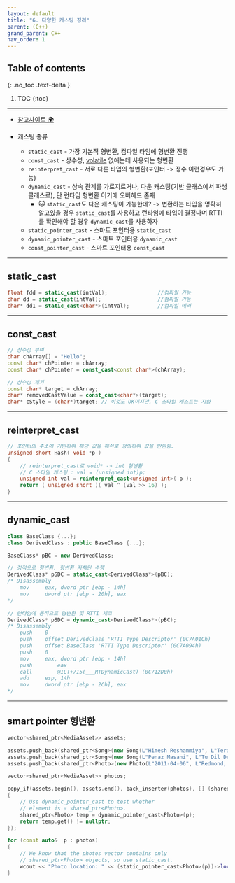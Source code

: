 ```yaml
---
layout: default
title: "6. 다양한 캐스팅 정리"
parent: (C++)
grand_parent: C++
nav_order: 1
---
```


## Table of contents
{: .no_toc .text-delta }

1. TOC
{:toc}

---

* [참고사이트 🌍](https://ence2.github.io/2020/11/c-%EC%BA%90%EC%8A%A4%ED%8C%85-%EC%B4%9D%EC%A0%95%EB%A6%AC%EC%8A%A4%EB%A7%88%ED%8A%B8%ED%8F%AC%EC%9D%B8%ED%84%B0-%EC%BA%90%EC%8A%A4%ED%8C%85-%ED%8F%AC%ED%95%A8/)

* 캐스팅 종류
    * `static_cast` - 가장 기본적 형변환, 컴파일 타임에 형변환 진행
    * `const_cast` - 상수성, [volatile](https://taehyungs-programming-blog.github.io/blog/docs/cpp/cpp/2022-02-08-cpp-7/) 없애는데 사용되는 형변환
    * `reinterpret_cast` - 서로 다른 타입의 형변환(포인터 -> 정수 이런경우도 가능)
    * `dynamic_cast` - 상속 관계를 가로지르거나, 다운 캐스팅(기반 클래스에서 파생클래스로), 단 런타임 형변환 이기에 오버헤드 존재
        * 🐱 `static_cast`도 다운 캐스팅이 가능한데? -> 변환하는 타입을 명확히 알고있을 경우 `static_cast`를 사용하고 런타임에 타입이 결정나며 RTTI를 확인해야 할 경우 `dynamic_cast`를 사용하자
    * `static_pointer_cast` - 스마트 포인터용 `static_cast`
    * `dynamic_pointer_cast` - 스마트 포인터용 `dynamic_cast`
    * `const_pointer_cast` - 스마트 포인터용 `const_cast`

---

## static_cast

```cpp
float fdd = static_cast(intVal);                //컴파일 가능
char dd = static_cast(intVal);                  //컴파일 가능
char* dd1 = static_cast<char*>(intVal);         //컴파일 에러
```

---

## const_cast

```cpp
// 상수성 부여
char chArray[] = "Hello";
const char* chPointer = chArray;
const char* chPointer = const_cast<const char*>(chArray);

// 상수성 제거
const char* target = chArray;
char* removedCastValue = const_cast<char*>(target);
char* cStyle = (char*)target; // 이것도 OK이지만, C 스타일 캐스트는 지양
```

---

## reinterpret_cast

```cpp
// 포인터의 주소에 기반하여 해당 값을 해쉬로 정의하여 값을 반환함.
unsigned short Hash( void *p ) 
{
	// reinterpret_cast로 void* -> int 형변환
	// C 스타일 캐스팅 : val = (unsigned int)p;
	unsigned int val = reinterpret_cast<unsigned int>( p ); 
	return ( unsigned short )( val ^ (val >> 16) ); 
}
```

---

## dynamic_cast

```cpp
class BaseClass {...};
class DerivedClass : public BaseClass {...};

BaseClass* pBC = new DerivedClass;

// 정적으로 형변환. 형변환 자체만 수행
DerivedClass* pSDC = static_cast<DerivedClass*>(pBC);
/* Disassembly
	mov		eax, dword ptr [ebp - 14h] 
	mov		dword ptr [ebp - 20h], eax
*/

// 런타임에 동적으로 형변환 및 RTTI 체크
DerivedClass* pSDC = dynamic_cast<DerivedClass*>(pBC);
/* Disassembly
	push 	0
	push 	offset DerivedClass 'RTTI Type Descriptor' (0C7A01Ch)
	push 	offset BaseClass 'RTTI Type Descriptor' (0C7A094h)
	push 	0
	mov		eax, dword ptr [ebp - 14h]
	push		eax
	call		@ILT+715(___RTDynamicCast) (0C712D0h)
	add		esp, 14h
	mov		dword ptr [ebp - 2Ch], eax
*/
```

---

## smart pointer 형변환

```cpp
vector<shared_ptr<MediaAsset>> assets;

assets.push_back(shared_ptr<Song>(new Song(L"Himesh Reshammiya", L"Tera Surroor")));
assets.push_back(shared_ptr<Song>(new Song(L"Penaz Masani", L"Tu Dil De De")));
assets.push_back(shared_ptr<Photo>(new Photo(L"2011-04-06", L"Redmond, WA", L"Soccer field at Microsoft.")));

vector<shared_ptr<MediaAsset>> photos;

copy_if(assets.begin(), assets.end(), back_inserter(photos), [] (shared_ptr<MediaAsset> p) -> bool
{
    // Use dynamic_pointer_cast to test whether
    // element is a shared_ptr<Photo>.
    shared_ptr<Photo> temp = dynamic_pointer_cast<Photo>(p);		
    return temp.get() != nullptr;
});

for (const auto&  p : photos)
{
    // We know that the photos vector contains only 
    // shared_ptr<Photo> objects, so use static_cast.
    wcout << "Photo location: " << (static_pointer_cast<Photo>(p))->location_ << endl;
}
```